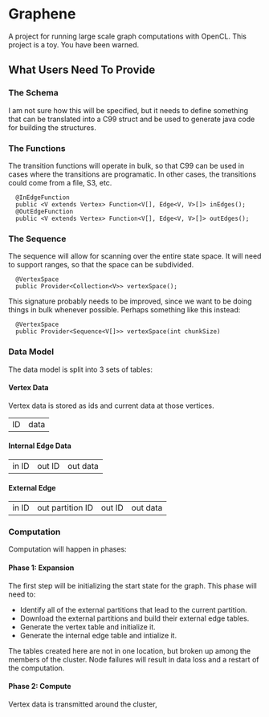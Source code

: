 # Graphene

A project for running large scale graph computations with OpenCL.  This project is a toy.  You have been warned.

## What Users Need To Provide

### The Schema

I am not sure how this will be specified, but it needs to define something that can be translated into
a C99 struct and be used to generate java code for building the structures.

### The Functions

The transition functions will operate in bulk, so that C99 can be used in cases where the transitions are programatic.  In other cases, the transitions could come from a file, S3, etc.

```
  @InEdgeFunction
  public <V extends Vertex> Function<V[], Edge<V, V>[]> inEdges();
  @OutEdgeFunction
  public <V extends Vertex> Function<V[], Edge<V, V>[]> outEdges();
```

### The Sequence

The sequence will allow for scanning over the entire state space.  It will need to support ranges, so that the space can be subdivided.

```
  @VertexSpace
  public Provider<Collection<V>> vertexSpace();
```

This signature probably needs to be improved, since we want to be doing things in bulk whenever possible.  Perhaps something like this instead:

```
  @VertexSpace
  public Provider<Sequence<V[]>> vertexSpace(int chunkSize)
```

### Data Model

The data model is split into 3 sets of tables:

#### Vertex Data

Vertex data is stored as ids and current data at those vertices.

<table>
  <tr><td>ID</td><td>data</td></tr>
</table>

#### Internal Edge Data

<table>
  <tr><td>in ID</td><td>out ID</td><td>out data</td>
</table>

#### External Edge

<table>
  <tr><td>in ID</td><td>out partition ID</td><td>out ID</td><td>out data</td></tr>
</table>

### Computation

Computation will happen in phases:

#### Phase 1: Expansion

The first step will be initializing the start state for the graph.  This phase will need to:

- Identify all of the external partitions that lead to the current partition.
- Download the external partitions and build their external edge tables.
- Generate the vertex table and initialize it.
- Generate the internal edge table and intialize it.

The tables created here are not in one location, but broken up among the members of the cluster.  Node failures will result in data loss and a restart of the computation.

#### Phase 2: Compute

Vertex data is transmitted around the cluster, 